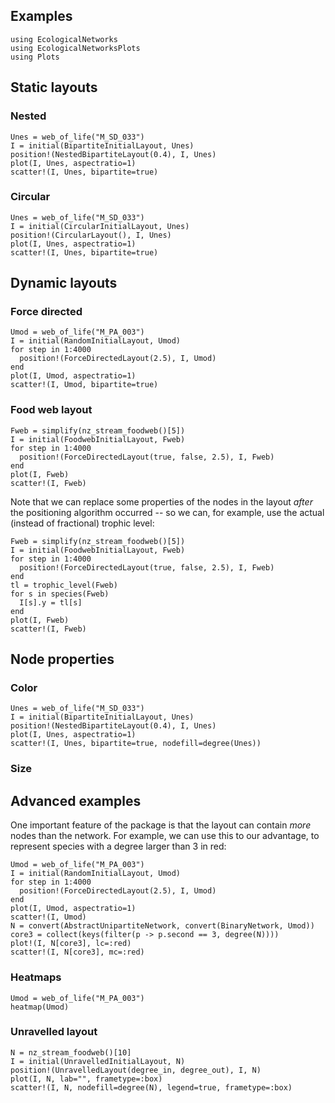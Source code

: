 ## Examples

```@setup default
using EcologicalNetworks
using EcologicalNetworksPlots
using Plots
```

## Static layouts

### Nested

```@example default
Unes = web_of_life("M_SD_033")
I = initial(BipartiteInitialLayout, Unes)
position!(NestedBipartiteLayout(0.4), I, Unes)
plot(I, Unes, aspectratio=1)
scatter!(I, Unes, bipartite=true)
```

### Circular

```@example default
Unes = web_of_life("M_SD_033")
I = initial(CircularInitialLayout, Unes)
position!(CircularLayout(), I, Unes)
plot(I, Unes, aspectratio=1)
scatter!(I, Unes, bipartite=true)
```

## Dynamic layouts

### Force directed

```@example default
Umod = web_of_life("M_PA_003")
I = initial(RandomInitialLayout, Umod)
for step in 1:4000
  position!(ForceDirectedLayout(2.5), I, Umod)
end
plot(I, Umod, aspectratio=1)
scatter!(I, Umod, bipartite=true)
```

### Food web layout

```@example default
Fweb = simplify(nz_stream_foodweb()[5])
I = initial(FoodwebInitialLayout, Fweb)
for step in 1:4000
  position!(ForceDirectedLayout(true, false, 2.5), I, Fweb)
end
plot(I, Fweb)
scatter!(I, Fweb)
```

Note that we can replace some properties of the nodes in the layout *after* the
positioning algorithm occurred -- so we can, for example, use the actual
(instead of fractional) trophic level:

```@example default
Fweb = simplify(nz_stream_foodweb()[5])
I = initial(FoodwebInitialLayout, Fweb)
for step in 1:4000
  position!(ForceDirectedLayout(true, false, 2.5), I, Fweb)
end
tl = trophic_level(Fweb)
for s in species(Fweb)
  I[s].y = tl[s]
end
plot(I, Fweb)
scatter!(I, Fweb)
```

## Node properties

### Color

```@example default
Unes = web_of_life("M_SD_033")
I = initial(BipartiteInitialLayout, Unes)
position!(NestedBipartiteLayout(0.4), I, Unes)
plot(I, Unes, aspectratio=1)
scatter!(I, Unes, bipartite=true, nodefill=degree(Unes))
```

### Size

## Advanced examples

One important feature of the package is that the layout can contain *more* nodes
than the network. For example, we can use this to our advantage, to represent
species with a degree larger than 3 in red:

```@example default
Umod = web_of_life("M_PA_003")
I = initial(RandomInitialLayout, Umod)
for step in 1:4000
  position!(ForceDirectedLayout(2.5), I, Umod)
end
plot(I, Umod, aspectratio=1)
scatter!(I, Umod)
N = convert(AbstractUnipartiteNetwork, convert(BinaryNetwork, Umod))
core3 = collect(keys(filter(p -> p.second == 3, degree(N))))
plot!(I, N[core3], lc=:red)
scatter!(I, N[core3], mc=:red)
```

### Heatmaps

```@example default
Umod = web_of_life("M_PA_003")
heatmap(Umod)
```

### Unravelled layout

```@example default
N = nz_stream_foodweb()[10]
I = initial(UnravelledInitialLayout, N)
position!(UnravelledLayout(degree_in, degree_out), I, N)
plot(I, N, lab="", frametype=:box)
scatter!(I, N, nodefill=degree(N), legend=true, frametype=:box)
```
